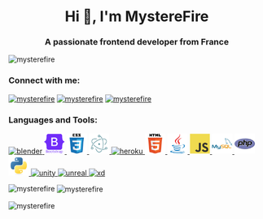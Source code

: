 <h1 align="center">Hi 👋, I'm MystereFire</h1>
<h3 align="center">A passionate frontend developer from France</h3>

<p align="left"> <img src="https://komarev.com/ghpvc/?username=mysterefire&label=Profile%20views&color=0e75b6&style=flat" alt="mysterefire" /> </p>

<h3 align="left">Connect with me:</h3>
<p align="left">
<a href="https://codepen.io/mysterefire" target="blank"><img align="center" src="https://cdn.jsdelivr.net/npm/simple-icons@3.0.1/icons/codepen.svg" alt="mysterefire" height="30" width="40" /></a>
<a href="https://twitter.com/mysterefire" target="blank"><img align="center" src="https://cdn.jsdelivr.net/npm/simple-icons@3.0.1/icons/twitter.svg" alt="mysterefire" height="30" width="40" /></a>
<a href="https://www.youtube.com/c/mysterefire" target="blank"><img align="center" src="https://cdn.jsdelivr.net/npm/simple-icons@3.0.1/icons/youtube.svg" alt="mysterefire" height="30" width="40" /></a>
</p>

<h3 align="left">Languages and Tools:</h3>
<p align="left"> <a href="https://www.blender.org/" target="_blank"> <img src="https://download.blender.org/branding/community/blender_community_badge_white.svg" alt="blender" width="40" height="40"/> </a> <a href="https://getbootstrap.com" target="_blank"> <img src="https://raw.githubusercontent.com/devicons/devicon/master/icons/bootstrap/bootstrap-plain-wordmark.svg" alt="bootstrap" width="40" height="40"/> </a> <a href="https://www.w3schools.com/css/" target="_blank"> <img src="https://raw.githubusercontent.com/devicons/devicon/master/icons/css3/css3-original-wordmark.svg" alt="css3" width="40" height="40"/> </a> <a href="https://www.electronjs.org" target="_blank"> <img src="https://raw.githubusercontent.com/devicons/devicon/master/icons/electron/electron-original.svg" alt="electron" width="40" height="40"/> </a> <a href="https://heroku.com" target="_blank"> <img src="https://www.vectorlogo.zone/logos/heroku/heroku-icon.svg" alt="heroku" width="40" height="40"/> </a> <a href="https://www.w3.org/html/" target="_blank"> <img src="https://raw.githubusercontent.com/devicons/devicon/master/icons/html5/html5-original-wordmark.svg" alt="html5" width="40" height="40"/> </a> <a href="https://www.java.com" target="_blank"> <img src="https://raw.githubusercontent.com/devicons/devicon/master/icons/java/java-original.svg" alt="java" width="40" height="40"/> </a> <a href="https://developer.mozilla.org/en-US/docs/Web/JavaScript" target="_blank"> <img src="https://raw.githubusercontent.com/devicons/devicon/master/icons/javascript/javascript-original.svg" alt="javascript" width="40" height="40"/> </a> <a href="https://www.mysql.com/" target="_blank"> <img src="https://raw.githubusercontent.com/devicons/devicon/master/icons/mysql/mysql-original-wordmark.svg" alt="mysql" width="40" height="40"/> </a> <a href="https://www.php.net" target="_blank"> <img src="https://raw.githubusercontent.com/devicons/devicon/master/icons/php/php-original.svg" alt="php" width="40" height="40"/> </a> <a href="https://www.python.org" target="_blank"> <img src="https://raw.githubusercontent.com/devicons/devicon/master/icons/python/python-original.svg" alt="python" width="40" height="40"/> </a> <a href="https://unity.com/" target="_blank"> <img src="https://www.vectorlogo.zone/logos/unity3d/unity3d-icon.svg" alt="unity" width="40" height="40"/> </a> <a href="https://unrealengine.com/" target="_blank"> <img src="https://raw.githubusercontent.com/kenangundogan/fontisto/036b7eca71aab1bef8e6a0518f7329f13ed62f6b/icons/svg/brand/unreal-engine.svg" alt="unreal" width="40" height="40"/> </a> <a href="https://www.adobe.com/products/xd.html" target="_blank"> <img src="https://cdn.worldvectorlogo.com/logos/adobe-xd.svg" alt="xd" width="40" height="40"/> </a> </p>

<p><img align="left" src="https://github-readme-stats.vercel.app/api/top-langs?username=mysterefire&show_icons=true&locale=en&layout=compact" alt="mysterefire" /></p>

<p>&nbsp;<img align="center" src="https://github-readme-stats.vercel.app/api?username=mysterefire&show_icons=true&locale=en" alt="mysterefire" /></p>

<p><img align="center" src="https://github-readme-streak-stats.herokuapp.com/?user=mysterefire&" alt="mysterefire" /></p>
